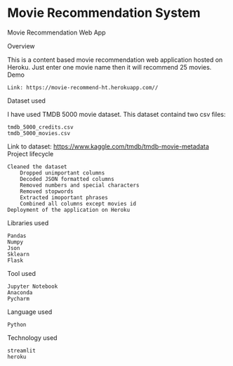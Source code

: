 # Movie Recommendation System

Movie Recommendation Web App

Overview

This is a content based movie recommendation web application hosted on Heroku. Just enter one movie name then it will recommend 25 movies.
Demo

    Link: https://movie-recommend-ht.herokuapp.com//

Dataset used

I have used TMDB 5000 movie dataset.
This dataset containd two csv files:

    tmdb_5000_credits.csv
    tmdb_5000_movies.csv

Link to dataset: https://www.kaggle.com/tmdb/tmdb-movie-metadata
Project lifecycle

    Cleaned the dataset
        Dropped unimportant columns
        Decoded JSON formatted columns
        Removed numbers and special characters
        Removed stopwords
        Extracted imoportant phrases
        Combined all columns except movies id
    Deployment of the application on Heroku

Libraries used

    Pandas
    Numpy
    Json
    Sklearn
    Flask
    
Tool used

    Jupyter Notebook
    Anaconda
    Pycharm
    
Language used

    Python
  
Technology used

    streamlit
    heroku
  
  
